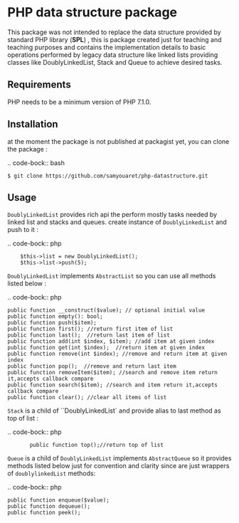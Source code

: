 PHP data structure package
==========================

This package was not intended to replace the data structure provided by standard PHP library
(**SPL**) , this is package created just for teaching and teaching purposes and contains the
implementation details to basic operations performed by legacy data structure like linked lists providing classes like DoublyLinkedList, Stack and Queue to achieve desired tasks.


Requirements
------------

PHP needs to be a minimum version of PHP 7.1.0.

Installation
------------

at the moment the package is not published at packagist yet, you can clone the package :

.. code-bock:: bash

    $ git clone https://github.com/samyouaret/php-datastructure.git

Usage
------------

``DoublyLinkedList`` provides rich api the perform mostly tasks needed by linked list 
and stacks and queues.
create instance of ``DoublyLinkedList`` and push to it :

.. code-bock:: php

        $this->list = new DoublyLinkedList();
        $this->list->push(5);

``DoublyLinkedList`` implements ``AbstractList`` so you can use all methods listed below :

.. code-bock:: php

    public function __construct($value); // optional initial value
    public function empty(): bool;
    public function push($item); 
    public function first(); //return first item of list
    public function last();  //return last item of list
    public function add(int $index, $item); //add item at given index
    public function get(int $index);  //return item at given index
    public function remove(int $index); //remove and return item at given index
    public function pop();  //remove and return last item
    public function removeItem($item); //search and remove item return it,accepts callback compare     
    public function search($item); //search and item return it,accepts callback compare     
    public function clear(); //clear all items of list
 
``Stack`` is a child of ``DoublyLinkedList` and provide alias to last method as top of list :

.. code-bock:: php

           public function top();//return top of list

``Queue`` is a child of ``DoublyLinkedList`` implements ``AbstractQueue`` so it provides methods listed below just for convention and clarity since are just wrappers of ``doublylinkedList`` methods:

.. code-bock:: php

    public function enqueue($value);
    public function dequeue();
    public function peek();